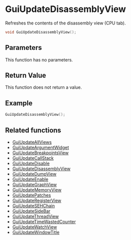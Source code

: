 # GuiUpdateDisassemblyView

Refreshes the contents of the disassembly view (CPU tab).

```c++
void GuiUpdateDisassemblyView();
```

## Parameters

This function has no parameters.

## Return Value

This function does not return a value.

## Example

```c++
GuiUpdateDisassemblyView();
```

## Related functions

- [GuiUpdateAllViews](./GuiUpdateAllViews.md)
- [GuiUpdateArgumentWidget](./GuiUpdateArgumentWidget.md)
- [GuiUpdateBreakpointsView](./GuiUpdateBreakpointsView.md)
- [GuiUpdateCallStack](./GuiUpdateCallStack.md)
- [GuiUpdateDisable](./GuiUpdateDisable.md)
- [GuiUpdateDisassemblyView](./GuiUpdateDisassemblyView.md)
- [GuiUpdateDumpView](./GuiUpdateDumpView.md)
- [GuiUpdateEnable](./GuiUpdateEnable.md)
- [GuiUpdateGraphView](./GuiUpdateGraphView.md)
- [GuiUpdateMemoryView](./GuiUpdateMemoryView.md)
- [GuiUpdatePatches](./GuiUpdatePatches.md)
- [GuiUpdateRegisterView](./GuiUpdateRegisterView.md)
- [GuiUpdateSEHChain](./GuiUpdateSEHChain.md)
- [GuiUpdateSideBar](./GuiUpdateSideBar.md)
- [GuiUpdateThreadView](./GuiUpdateThreadView.md)
- [GuiUpdateTimeWastedCounter](./GuiUpdateTimeWastedCounter.md)
- [GuiUpdateWatchView](./GuiUpdateWatchView.md)
- [GuiUpdateWindowTitle](./GuiUpdateWindowTitle.md)